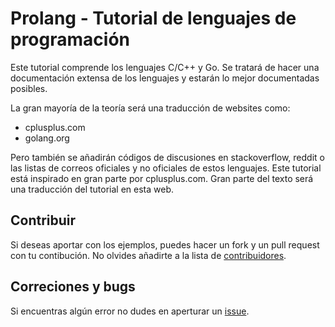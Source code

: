Prolang - Tutorial de lenguajes de programación
===============================================

Este tutorial comprende los lenguajes C/C++ y Go. Se tratará de hacer una documentación
extensa de los lenguajes y estarán lo mejor documentadas posibles.

La gran mayoría de la teoría será una traducción de websites como:

- cplusplus.com
- golang.org

Pero también se añadirán códigos de discusiones en stackoverflow, reddit o las listas de
correos oficiales y no oficiales de estos lenguajes.
Este tutorial está inspirado en gran parte por cplusplus.com. Gran parte del texto será
una traducción del tutorial en esta web.


## Contribuir
Si deseas aportar con los ejemplos, puedes hacer un fork y un pull request con tu contibución.
No olvides añadirte a la lista de [contribuidores](contribuidores.txt).

## Correciones y bugs
Si encuentras algún error no dudes en aperturar un [issue](https://github.com/tunki/tutorial-cpp/issues).
